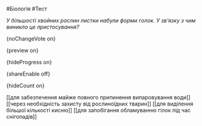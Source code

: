 #Біологія #Тест

*У більшості хвойних рослин листки набули форми голок. У зв’язку з чим виникло це пристосування?*

{noChangeVote on}

{preview on}

{hideProgress on}

{shareEnable off}

{hideCount on}

[[для забезпечення майже повного припинення випаровування води]]
[[через необхідність захисту від рослиноїдних тварин]]
[[для виділення більшої кількості кисню]]
[[для запобігання обламуванню гілок під час снігопадів]]
